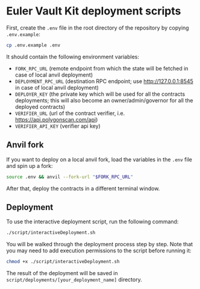 # Euler Vault Kit deployment scripts

First, create the `.env` file in the root directory of the repository by copying `.env.example`:

```sh
cp .env.example .env
```

It should contain the following environment variables:
- `FORK_RPC_URL` (remote endpoint from which the state will be fetched in case of local anvil deployment)
- `DEPLOYMENT_RPC_URL` (destination RPC endpoint; use http://127.0.0.1:8545 in case of local anvil deployment)
- `DEPLOYER_KEY` (the private key which will be used for all the contracts deployments; this will also become an owner/admin/governor for all the  deployed contracts)
- `VERIFIER_URL` (url of the contract verifier, i.e. https://api.polygonscan.com/api)
- `VERIFIER_API_KEY` (verifier api key)

## Anvil fork

If you want to deploy on a local anvil fork, load the variables in the `.env` file and spin up a fork:

```sh
source .env && anvil --fork-url "$FORK_RPC_URL"
```

After that, deploy the contracts in a different terminal window.

## Deployment

To use the interactive deployment script, run the following command:

```sh
./script/interactiveDeployment.sh
```

You will be walked through the deployment process step by step. Note that you may need to add execution permissions to the script before running it:

```sh
chmod +x ./script/interactiveDeployment.sh
```

The result of the deployment will be saved in `script/deployments/[your_deployment_name]` directory.